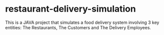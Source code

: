 # restaurant-delivery-simulation
This is a JAVA project that simulates a food delivery system involving 3 key entities: The Restaurants, The Customers and The Delivery Employees.
